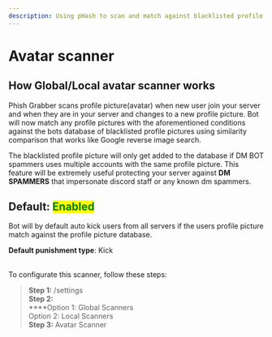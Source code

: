 ```yaml
---
description: Using pHash to scan and match against blacklisted profile picture
---
```


# Avatar scanner

## How Global/Local avatar scanner works

Phish Grabber scans profile picture(avatar) when new user join your server and when they are in your server and changes to a new profile picture. Bot will now match any profile pictures with the aforementioned conditions against the bots database of blacklisted profile pictures using similarity comparison that works like Google reverse image search.&#x20;

The blacklisted profile picture will only get added to the database if DM BOT spammers uses multiple accounts with the same profile picture. This feature will be extremely useful protecting your server against **DM SPAMMERS** that impersonate discord staff or any known dm spammers.

## Default: <mark style="color:green;">Enabled</mark>

Bot will by default auto kick users from all servers if the users profile picture match against the profile picture database.

**Default punishment type**: Kick

\
To configurate this scanner, follow these steps:

> **Step 1:** /settings\
> **Step 2:** \
> ****Option 1: Global Scanners\
> Option 2: Local Scanners\
> **Step 3:** Avatar Scanner
